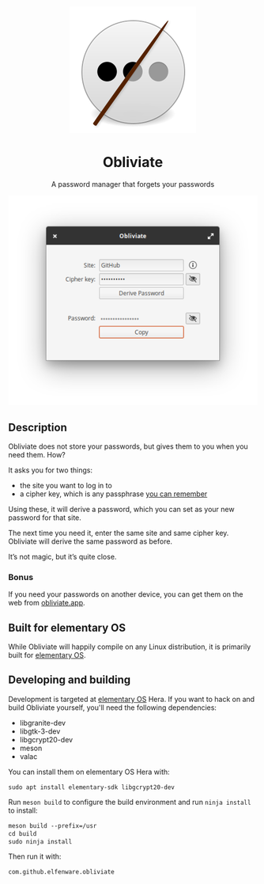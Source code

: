 <!--[![Build Status](https://travis-ci.org/elfenware/obliviate.svg?branch=master)](https://travis-ci.org/elfenware/obliviate)-->

<p align="center">
   <img src="data/icons/128/com.github.elfenware.obliviate.svg" alt="Icon" />
</p>

<h1 align="center">Obliviate</h1>
<p align="center">A password manager that forgets your passwords</p>

<!--<p align="center">-->
<!--  <a href="https://appcenter.elementary.io/com.github.elfenware.obliviate"><img src="https://appcenter.elementary.io/badge.svg" alt="Get it on AppCenter" /></a>-->
<!--</p>-->

<p align="center">
    <img src="data/window-screenshot.png" alt="Screenshot">
</p>

## Description

Obliviate does not store your passwords, but gives them to you when you need them. How?

It asks you for two things:

- the site you want to log in to
- a cipher key, which is any passphrase <a href="https://xkcd.com/936/" target="_blank">you can remember</a>

Using these, it will derive a password, which you can set as your new password for that site.

The next time you need it, enter the same site and same cipher key. Obliviate will derive the same password as before.

It’s not magic, but it’s quite close.

### Bonus

If you need your passwords on another device, you can get them on the web from [obliviate.app](https://obliviate.app/).

## Built for elementary OS

While Obliviate will happily compile on any Linux distribution, it is primarily
built for [elementary OS].

<!--[![Get it on AppCenter](https://appcenter.elementary.io/badge.svg)][appcenter]-->

## Developing and building

Development is targeted at [elementary OS] Hera. If you want to hack on and
build Obliviate yourself, you'll need the following dependencies:

- libgranite-dev
- libgtk-3-dev
- libgcrypt20-dev
- meson
- valac

You can install them on elementary OS Hera with:

```shell
sudo apt install elementary-sdk libgcrypt20-dev
```

Run `meson build` to configure the build environment and run `ninja install`
to install:

```shell
meson build --prefix=/usr
cd build
sudo ninja install
```

Then run it with:

```shell
com.github.elfenware.obliviate
```

[elementary os]: https://elementary.io
[appcenter]: https://appcenter.elementary.io/com.github.elfenware.obliviate
